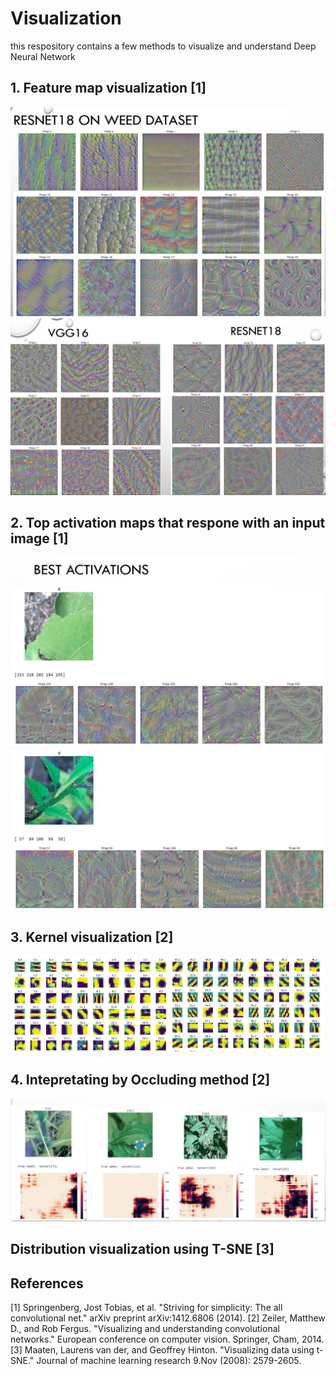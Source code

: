 # Visualization
this respository contains a few methods to visualize and understand Deep Neural Network
## 1. Feature map visualization [1]
![alt text](https://github.com/Ka0Ri/CNN-visualization/blob/master/img/we1.png) <br />
![alt text](https://github.com/Ka0Ri/CNN-visualization/blob/master/img/we.png) <br />

## 2. Top activation maps that respone with an input image [1]
![alt text](https://github.com/Ka0Ri/CNN-visualization/blob/master/img/be.png) <br />
![alt text](https://github.com/Ka0Ri/CNN-visualization/blob/master/img/be1.png) <br />

## 3. Kernel visualization [2]
![alt text](https://github.com/Ka0Ri/CNN-visualization/blob/master/img/kernel.png) <br />

## 4. Intepretating by Occluding method [2]
![alt text](https://github.com/Ka0Ri/CNN-visualization/blob/master/img/oc.png) <br />

## Distribution visualization using T-SNE [3]

## References
[1] Springenberg, Jost Tobias, et al. "Striving for simplicity: The all convolutional net." arXiv preprint arXiv:1412.6806 (2014).
[2] Zeiler, Matthew D., and Rob Fergus. "Visualizing and understanding convolutional networks." European conference on computer vision. Springer, Cham, 2014.
[3] Maaten, Laurens van der, and Geoffrey Hinton. "Visualizing data using t-SNE." Journal of machine learning research 9.Nov (2008): 2579-2605.

